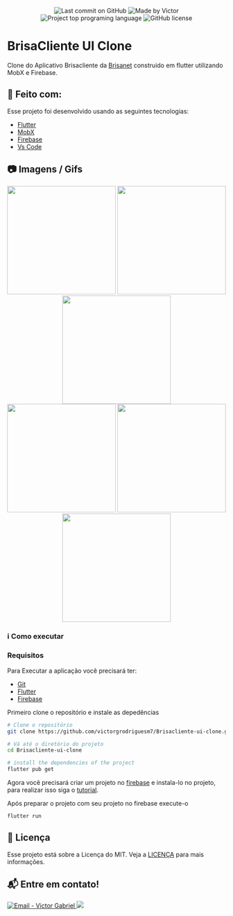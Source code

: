 <p align="center">
    <img alt="Last commit on GitHub" src="https://img.shields.io/github/last-commit/victorgrodriguesm7/brisacliente-ui-clone">
    <img alt="Made by Victor" src="https://img.shields.io/badge/made%20by-Victor%20G.%20Rodrigues-%20">
    <img alt="Project top programing language" src="https://img.shields.io/github/languages/top/victorgrodriguesm7/brisacliente-ui-clone">
    <img alt="GitHub license" src="https://img.shields.io/github/license/victorgrodriguesm7/brisacliente-ui-clone">
</p>

# BrisaCliente UI Clone

Clone do Aplicativo Brisacliente da [Brisanet](https://www.brisanet.com.br/) construido em flutter utilizando MobX e Firebase.

## :rocket: Feito com:

Esse projeto foi desenvolvido usando as seguintes tecnologias:

- [Flutter](https://flutter.dev/)
- [MobX](https://pub.dev/packages/mobx)
- [Firebase](https://firebase.google.com/)
- [Vs Code](https://code.visualstudio.com/)

## :camera: Imagens / Gifs
<p aling="center" style="text-align:center">
    <img src="https://res.cloudinary.com/dozoyzosn/image/upload/v1617667406/Brisacliente-ui-clone/login-vazio_g1xync.jpg" height="250">
    <img src="https://res.cloudinary.com/dozoyzosn/image/upload/v1617667407/Brisacliente-ui-clone/home_rhb4hg.jpg" height="250">
    <img src="https://res.cloudinary.com/dozoyzosn/image/upload/v1617667407/Brisacliente-ui-clone/perfil_ean2k7.jpg" height="250">
    <br/>
    <img src="https://res.cloudinary.com/dozoyzosn/image/upload/v1617668707/Brisacliente-ui-clone/home-gif_qovphu.gif" height="250">
    <img src="https://res.cloudinary.com/dozoyzosn/image/upload/v1617667407/Brisacliente-ui-clone/primeiro-acesso-1_pb13zn.jpg" height="250">
    <img src="https://res.cloudinary.com/dozoyzosn/image/upload/v1617667408/Brisacliente-ui-clone/recuperar_rm02cg.jpg" height="250">
</p>

### :information_source: Como executar

### Requisitos

Para Executar a aplicação você precisará ter:
* [Git](https://git-scm.com)
* [Flutter](https://flutter.dev/)
* [Firebase](https://firebase.google.com/)

Primeiro clone o repositório e instale as depedências
```bash
# Clone o repositório
git clone https://github.com/victorgrodriguesm7/Brisacliente-ui-clone.git

# Vá até o diretório do projeto
cd Brisacliente-ui-clone

# install the dependencies of the project
flutter pub get
```
Agora você precisará criar um projeto no [firebase](https://firebase.google.com/) e instala-lo no projeto, para realizar isso siga o [tutorial](https://www.youtube.com/watch?v=Z-uJPNk0Moo&ab_channel=Cod3rCursos).

Após preparar o projeto com seu projeto no firebase execute-o

```bash
flutter run
```
## :page_facing_up: Licença

Esse projeto está sobre a Licença do MIT. Veja a [LICENÇA](https://github.com/victorgrodriguesm7/Brisacliente-ui-clone/blob/master/LICENSE) para mais informações.

## :mailbox_with_mail: Entre em contato!

<a href="mailto:victorgrodriguesm7@gmail.com" target="_blank" >
  <img alt="Email - Victor Gabriel" src="https://img.shields.io/badge/Email--%23F8952D?style=social&logo=gmail">
</a>
<a href="https://www.linkedin.com/in/victor-g-rodrigues-662071203/">
    <img src="https://img.shields.io/badge/Linkedin--%23F8952D?style=social&logo=linkedin">
</a>

